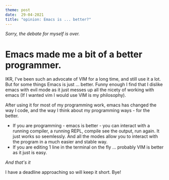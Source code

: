```yaml
---
theme: post
date:  29-04-2021
title: "opinion: Emacs is ... better?"
---
```


*Sorry, the debate for myself is over.*

# Emacs made me a bit of a better programmer.

IKR, I've been such an advocate of VIM for a long time, and still use it a lot. But for some things 
Emacs is just ... better. Funny enough I find that I dislike emacs with evil mode as it just messes
up all the nicety of working with emacs (If I wanted vim I would use VIM is my philosophy). 

After using it for most of my programming work, emacs has changed the way I code, and the way I think
about my programming ways - for the better. 

- If you are programming - emacs is better - you can interact with a running compiler, a running REPL, compile
  see the output, run again. It just works so seemlessly. And all the modes allow you to interact 
  with the program in a much easier and stable way. 
- If you are editing 1 line in the terminal on the fly ... probably VIM is better as it just is easy.

*And that's it*

I have a deadline approaching so will keep it short. Bye!
